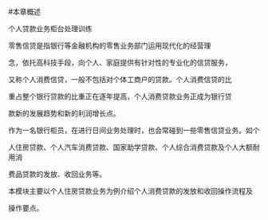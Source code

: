 #本章概述
<p>个人贷款业务柜台处理训练 </p>
<p> 零售信贷是指银行等金融机构的零售业务部门运用现代化的经营理 </p>
<p> 念，依托高科技手段，向个人、家庭提供有针对性的专业化的信贷服务， </p>
<p> 又称个人消费信贷，一般不包括对个体工商户的贷款。个人消费信贷的比 </p>
<p> 重占整个银行贷款的比重正在逐年提高，个人消费贷款业务正成为银行贷 </p>
<p>款新的发展趋势和新的利润增长点。 </p>
<p> 作为一名银行柜员，在进行日间业务处理时，也会常碰到一些零售信贷业务。如个 </p>
<p>人住房贷款、个人汽车消费贷款、国家助学贷款、个人综合消费贷款及个人大额耐用消 </p>
<p>费品贷款的发放、收回业务等。 </p>
<p> 本模块主要以个人住房贷款业务为例介绍个人消费贷款的发放和收回操作流程及 </p>
<p>操作要点。</p>